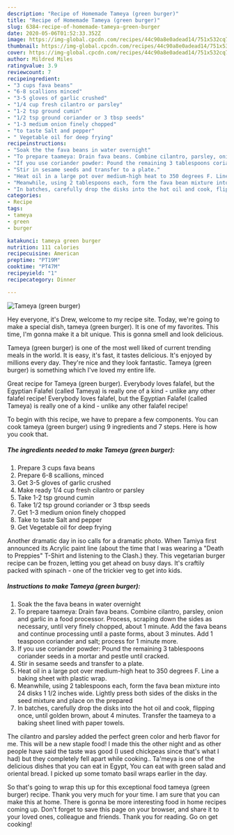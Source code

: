 ```yaml
---
description: "Recipe of Homemade Tameya (green burger)"
title: "Recipe of Homemade Tameya (green burger)"
slug: 6384-recipe-of-homemade-tameya-green-burger
date: 2020-05-06T01:52:33.352Z
image: https://img-global.cpcdn.com/recipes/44c90a8e0adead14/751x532cq70/tameya-green-burger-recipe-main-photo.jpg
thumbnail: https://img-global.cpcdn.com/recipes/44c90a8e0adead14/751x532cq70/tameya-green-burger-recipe-main-photo.jpg
cover: https://img-global.cpcdn.com/recipes/44c90a8e0adead14/751x532cq70/tameya-green-burger-recipe-main-photo.jpg
author: Mildred Miles
ratingvalue: 3.9
reviewcount: 7
recipeingredient:
- "3 cups fava beans"
- "6-8 scallions minced"
- "3-5 gloves of garlic crushed"
- "1/4 cup fresh cilantro or parsley"
- "1-2 tsp ground cumin"
- "1/2 tsp ground coriander or 3 tbsp seeds"
- "1-3 medium onion finely chopped"
- "to taste Salt and pepper"
- " Vegetable oil for deep frying"
recipeinstructions:
- "Soak the the fava beans in water overnight"
- "To prepare taameya: Drain fava beans. Combine cilantro, parsley, onion and garlic in a food processor. Process, scraping down the sides as necessary, until very finely chopped, about 1 minute. Add the fava beans and continue processing until a paste forms, about 3 minutes. Add 1 teaspoon coriander and salt; process for 1 minute more."
- "If you use coriander powder: Pound the remaining 3 tablespoons coriander seeds in a mortar and pestle until cracked."
- "Stir in sesame seeds and transfer to a plate."
- "Heat oil in a large pot over medium-high heat to 350 degrees F. Line a baking sheet with plastic wrap."
- "Meanwhile, using 2 tablespoons each, form the fava bean mixture into 24 disks 1 1/2 inches wide. Lightly press both sides of the disks in the seed mixture and place on the prepared"
- "In batches, carefully drop the disks into the hot oil and cook, flipping once, until golden brown, about 4 minutes. Transfer the taameya to a baking sheet lined with paper towels."
categories:
- Recipe
tags:
- tameya
- green
- burger

katakunci: tameya green burger 
nutrition: 111 calories
recipecuisine: American
preptime: "PT19M"
cooktime: "PT47M"
recipeyield: "1"
recipecategory: Dinner

---
```



![Tameya (green burger)](https://img-global.cpcdn.com/recipes/44c90a8e0adead14/751x532cq70/tameya-green-burger-recipe-main-photo.jpg)

Hey everyone, it's Drew, welcome to my recipe site. Today, we're going to make a special dish, tameya (green burger). It is one of my favorites. This time, I'm gonna make it a bit unique. This is gonna smell and look delicious.

Tameya (green burger) is one of the most well liked of current trending meals in the world. It is easy, it's fast, it tastes delicious. It's enjoyed by millions every day. They're nice and they look fantastic. Tameya (green burger) is something which I've loved my entire life.

Great recipe for Tameya (green burger). Everybody loves falafel, but the Egyptian Falafel (called Tameya) is really one of a kind - unlike any other falafel recipe! Everybody loves falafel, but the Egyptian Falafel (called Tameya) is really one of a kind - unlike any other falafel recipe!


To begin with this recipe, we have to prepare a few components. You can cook tameya (green burger) using 9 ingredients and 7 steps. Here is how you cook that.

<!--inarticleads1-->

##### The ingredients needed to make Tameya (green burger):

1. Prepare 3 cups fava beans
1. Prepare 6-8 scallions, minced
1. Get 3-5 gloves of garlic crushed
1. Make ready 1/4 cup fresh cilantro or parsley
1. Take 1-2 tsp ground cumin
1. Take 1/2 tsp ground coriander or 3 tbsp seeds
1. Get 1-3 medium onion finely chopped
1. Take to taste Salt and pepper
1. Get  Vegetable oil for deep frying


Another dramatic day in iso calls for a dramatic photo. When Tamiya first announced its Acrylic paint line (about the time that I was wearing a &#34;Death to Preppies&#34; T-Shirt and listening to the Clash.) they. This vegetarian burger recipe can be frozen, letting you get ahead on busy days. It&#39;s craftily packed with spinach - one of the trickier veg to get into kids. 

<!--inarticleads2-->

##### Instructions to make Tameya (green burger):

1. Soak the the fava beans in water overnight
1. To prepare taameya: Drain fava beans. Combine cilantro, parsley, onion and garlic in a food processor. Process, scraping down the sides as necessary, until very finely chopped, about 1 minute. Add the fava beans and continue processing until a paste forms, about 3 minutes. Add 1 teaspoon coriander and salt; process for 1 minute more.
1. If you use coriander powder: Pound the remaining 3 tablespoons coriander seeds in a mortar and pestle until cracked.
1. Stir in sesame seeds and transfer to a plate.
1. Heat oil in a large pot over medium-high heat to 350 degrees F. Line a baking sheet with plastic wrap.
1. Meanwhile, using 2 tablespoons each, form the fava bean mixture into 24 disks 1 1/2 inches wide. Lightly press both sides of the disks in the seed mixture and place on the prepared
1. In batches, carefully drop the disks into the hot oil and cook, flipping once, until golden brown, about 4 minutes. Transfer the taameya to a baking sheet lined with paper towels.


The cilantro and parsley added the perfect green color and herb flavor for me. This will be a new staple food! I made this the other night and as other people have said the taste was good (I used chickpeas since that&#39;s what I had) but they completely fell apart while cooking.. Ta&#39;meya is one of the delicious dishes that you can eat in Egypt, You can eat with green salad and oriental bread. I picked up some tomato basil wraps earlier in the day. 

So that's going to wrap this up for this exceptional food tameya (green burger) recipe. Thank you very much for your time. I am sure that you can make this at home. There is gonna be more interesting food in home recipes coming up. Don't forget to save this page on your browser, and share it to your loved ones, colleague and friends. Thank you for reading. Go on get cooking!
